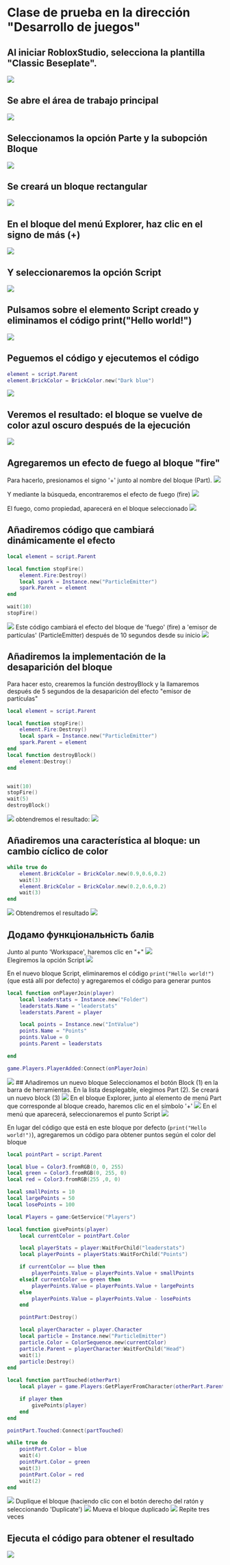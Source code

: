 # Clase de prueba en la dirección "Desarrollo de juegos"
## Al iniciar RobloxStudio, selecciona la plantilla "Classic Beseplate".
<img src = "img/RobloxStudio1.jpg">

## Se abre el área de trabajo principal
<img src = "img/RobloxStudio2.jpg">

## Seleccionamos la opción Parte y la subopción Bloque
<img src = "img/RobloxStudio3.jpg">

## Se creará un bloque rectangular 
<img src = "img/RobloxStudio4.jpg">

## En el bloque del menú Explorer, haz clic en el signo de más (+)
<img src = "img/RobloxStudio5.jpg">

## Y seleccionaremos la opción Script
<img src = "img/script.jpg">

## Pulsamos sobre el elemento Script creado y eliminamos el código print("Hello world!")

<img src = "img/RobloxStudio7.jpg">

## Peguemos el código y ejecutemos el código

```lua
element = script.Parent
element.BrickColor = BrickColor.new("Dark blue")
```
<img src = "img/RobloxStudio8.jpg">

## Veremos el resultado: el bloque se vuelve de color azul oscuro después de la ejecución 

<img src = "img/RobloxStudio9.jpg">

## Agregaremos un efecto de fuego al bloque "fire"
Para hacerlo, presionamos el signo '+' junto al nombre del bloque (Part).
<img src = "img/RobloxStudio10.jpg">

Y mediante la búsqueda, encontraremos el efecto de fuego (fire)
<img src = "img/RobloxStudio11.jpg">

El fuego, como propiedad, aparecerá en el bloque seleccionado
<img src = "img/RobloxStudio12.jpg">

## Añadiremos código que cambiará dinámicamente el efecto
```lua
local element = script.Parent

local function stopFire()
	element.Fire:Destroy()
	local spark = Instance.new("ParticleEmitter")
	spark.Parent = element
end

wait(10)
stopFire()
```
<img src = "img/RobloxStudio13.jpg">
Este código cambiará el efecto del bloque de 'fuego' (fire) a 'emisor de partículas' (ParticleEmitter) después de 10 segundos desde su inicio
<img src = "img/change_property.gif">  

## Añadiremos la implementación de la desaparición del bloque
Para hacer esto, crearemos la función destroyBlock y la llamaremos después de 5 segundos de la desaparición del efecto "emisor de partículas"
```lua
local element = script.Parent

local function stopFire()
	element.Fire:Destroy()
	local spark = Instance.new("ParticleEmitter")
	spark.Parent = element
end
local function destroyBlock()
	element:Destroy()
end


wait(10)
stopFire()
wait(5)
destroyBlock()
```  
<img src = "img/RobloxStudio14.jpg">
obtendremos el resultado:
<img src = "img/effects.gif">

## Añadiremos una característica al bloque: un cambio cíclico de color
```lua
while true do
	element.BrickColor = BrickColor.new(0.9,0.6,0.2)
	wait(3)
	element.BrickColor = BrickColor.new(0.2,0.6,0.2)
	wait(3)
end

```
<img src = "img/RobloxStudio15.jpg">
Obtendremos el resultado  
<img src = "img/change_color.gif">

## Додамо функціональність балів
Junto al punto 'Workspace', haremos clic en "+"
<img src = "img/RobloxStudio16.jpg">  
Elegiremos la opción Script
<img src = "img/RobloxStudio17.jpg">

En el nuevo bloque Script, eliminaremos el código `print("Hello world!")` (que está allí por defecto) y agregaremos el código para generar puntos

```lua
local function onPlayerJoin(player)
	local leaderstats = Instance.new("Folder")
	leaderstats.Name = "leaderstats"
	leaderstats.Parent = player

	local points = Instance.new("IntValue")
	points.Name = "Points"
	points.Value = 0
	points.Parent = leaderstats

end

game.Players.PlayerAdded:Connect(onPlayerJoin)
```
<img src = "img/RobloxStudio18.jpg">
## Añadiremos un nuevo bloque
Seleccionamos el botón Block (1) en la barra de herramientas. En la lista desplegable, elegimos Part (2). Se creará un nuevo block (3)

<img src = "img/RobloxStudio19.jpg">
En el bloque Explorer, junto al elemento de menú Part que corresponde al bloque creado, haremos clic en el símbolo '+'
<img src = "img/RobloxStudio20.jpg">
En el menú que aparecerá, seleccionaremos el punto Script

<img src = "img/RobloxStudio21.jpg">

En lugar del código que está en este bloque por defecto (`print("Hello world!")`), agregaremos un código para obtener puntos según el color del bloque
```lua
local pointPart = script.Parent

local blue = Color3.fromRGB(0, 0, 255)
local green = Color3.fromRGB(0, 255, 0)
local red = Color3.fromRGB(255 ,0, 0)

local smallPoints = 10
local largePoints = 50
local losePoints = 100

local Players = game:GetService("Players")

local function givePoints(player)
	local currentColor = pointPart.Color

	local playerStats = player:WaitForChild("leaderstats")
	local playerPoints = playerStats:WaitForChild("Points")

	if currentColor == blue then
		playerPoints.Value = playerPoints.Value + smallPoints
	elseif currentColor == green then
		playerPoints.Value = playerPoints.Value + largePoints
	else
		playerPoints.Value = playerPoints.Value - losePoints
	end

	pointPart:Destroy()

	local playerCharacter = player.Character
	local particle = Instance.new("ParticleEmitter")
	particle.Color = ColorSequence.new(currentColor)
	particle.Parent = playerCharacter:WaitForChild("Head")
	wait(1)
	particle:Destroy()
end

local function partTouched(otherPart)
	local player = game.Players:GetPlayerFromCharacter(otherPart.Parent)

	if player then
		givePoints(player)
	end
end

pointPart.Touched:Connect(partTouched)

while true do
	pointPart.Color = blue
	wait(4)
	pointPart.Color = green
	wait(3)
	pointPart.Color = red
	wait(2)
end
```
<img src = "img/RobloxStudio22.jpg">
Duplique el bloque (haciendo clic con el botón derecho del ratón y seleccionando 'Duplicate')
<img src = "img/RobloxStudio23.jpg">
Mueva el bloque duplicado 
<img src = "img/duplicate.gif">
Repite tres veces

## Ejecuta el código para obtener el resultado 
<img src = "img/result.gif">
